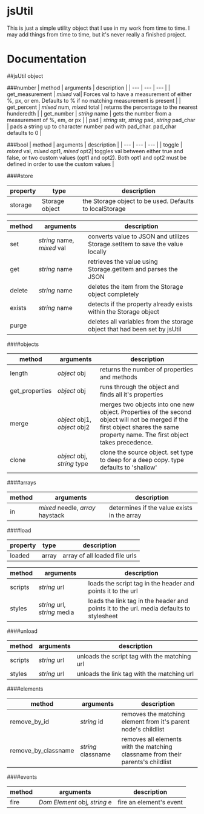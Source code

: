 # jsUtil

This is just a simple utility object that I use in my work from time to time. I may add things from time to time, but it's never really a finished project. 


# Documentation
##jsUtil object

###number
| method | arguments | description |
| --- | --- | --- |
| get_measurement | *mixed* val| Forces val to have a measurement of either %, px, or em. Defaults to % if no matching measurement is present |
| get_percent | *mixed* num, *mixed* total | returns the percentage to the nearest hunderedth |
| get_number | *string* name | gets the number from a measurement of %, em, or px |
| pad | *string* str, *string* pad, *string* pad_char | pads a string up to character number pad with pad_char. pad_char defaults to 0 |

###bool
| method | arguments | description |
| --- | --- | --- |
| toggle | *mixed* val, *mixed* opt1, *mixed* opt2| toggles val between either true and false, or two custom values (opt1 and opt2). Both opt1 and opt2 must be defined in order to use the custom values |

####store

| property |type| description |
| --- | --- | --- |
| storage |Storage object| the Storage object to be used. Defaults to localStorage |

| method | arguments | description |
| --- | --- | --- |
| set | *string* name, *mixed* val| converts value to JSON and utilizes Storage.setItem to save the value locally  |
| get | *string* name | retrieves the value using Storage.getItem and parses the JSON |
| delete | *string* name | deletes the item from the Storage object completely |
| exists | *string* name | detects if the property already exists within the Storage object |
| purge |  | deletes all variables from the storage object that had been set by jsUtil |

####objects

| method | arguments | description |
| --- | --- | --- |
| length | *object* obj | returns the number of properties and methods |
| get_properties | *object* obj| runs through the object and finds all it's properties |
| merge | *object* obj1, *object* obj2 | merges two objects into one new object. Properties of the second object will not be merged if the first object shares the same property name. The first object takes precedence.|
| clone| *object* obj, *string* type | clone the source object. set type to deep for a deep copy. type defaults to 'shallow' |

####arrays

| method | arguments | description |
| --- | --- | --- |
| in | *mixed* needle, *array* haystack | determines if the value exists in the array |

####load

| property |type| description |
| --- | --- | --- |
| loaded | array | array of all loaded file urls |

| method | arguments | description |
| --- | --- | --- |
| scripts | *string* url| loads the script tag in the header and points it to the url  |
| styles | *string* url, *string* media | loads the link tag in the header and points it to the url. media defaults to stylesheet |

####unload

| method | arguments | description |
| --- | --- | --- |
| scripts | *string* url| unloads the script tag with the matching url  |
| styles | *string* url | unloads the link tag with the matching url |

####elements

| method | arguments | description |
| --- | --- | --- |
| remove_by_id | *string* id| removes the matching element from it's parent node's childlist  |
| remove_by_classname | *string* classname | removes all elements with the matching classname from their parents's childlist |

####events

| method | arguments | description |
| --- | --- | --- |
| fire | *Dom Element* obj, *string* e| fire an element's event  |

